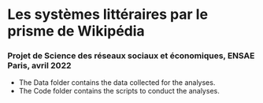 # Les systèmes littéraires par le prisme de Wikipédia
### Projet de Science des réseaux sociaux et économiques, ENSAE Paris, avril 2022

- The Data folder contains the data collected for the analyses.
- The Code folder contains the scripts to conduct the analyses.
